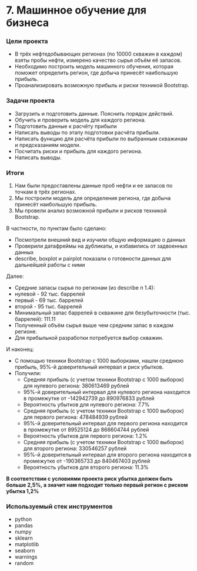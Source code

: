 # 7. Машинное обучение для бизнеса

### Цели проекта

- В трёх нефтедобывающих регионах (по 10000 скважин в каждом) взяты пробы нефти, измерено качество сырья объём её запасов.
- Необходимо построить модель машинного обучения, которая поможет определить регион, где добыча принесёт наибольшую прибыль.
- Проанализировать возможную прибыль и риски техникой Bootstrap.

### Задачи проекта

- Загрузить и подготовить данные. Пояснить порядок действий.
- Обучить и проверить модель для каждого региона.
- Подготовить данные к расчёту прибыли
- Написать выводы по этапу подготовки расчёта прибыли.
- Написать функцию для расчёта прибыли по выбранным скважинам и предсказаниям модели.
- Посчитать риски и прибыль для каждого региона.
- Написать выводы.

### Итоги

1. Нам были предоставлены данные проб нефти и ее запасов по точкам в трёх регионах.
2. Мы построили модель для определения региона, где добыча принесёт наибольшую прибыль.
3. Мы провели анализ возможной прибыли и рисков техникой Bootstrap.

В частности, по пунктам было сделано:
* Посмотрели внешний вид и изучили общую информацию о данных
* Проверили датафреймы на дубликаты, и избавились от задвоенных данных
* describe, boxplot и pairplot показали о готовности данных для дальнейшей работы с ними

Далее:
* Средние запасы сырья по регионам (из describe п 1.4):
 * нулевой - 92 тыс. баррелей
 * первый - 69 тыс. баррелей
 * второй - 95 тыс. баррелей
* Минимальный запас баррелей в скважине для безубыточности (тыс. баррелей): 111.11
* Полученный объём сырья выше чем средним запас в каждом регионе.
* Для прибыльной разработки потребуется выбор скважин.

И наконец:
* С помощью техники Bootstrap с 1000 выборками, нашли среднюю прибыль, 95%-й доверительный интервал и риск убытков.
* Получили:
  * Средняя прибыль (с учетом техники Bootstrap с 1000 выборок) для нулевого региона: 380613469 рублей
  * 95%-й доверительный интервал для нулевого региона находится в промежутке от -142942739 до 890976833 рублей
  * Вероятность убытков для нулевого региона: 7.7%
  * Средняя прибыль (с учетом техники Bootstrap с 1000 выборок) для первого региона: 478484939 рублей
  * 95%-й доверительный интервал для первого региона находится в промежутке от 89525124 до 866604744 рублей
  * Вероятность убытков для первого региона: 1.2%
  * Средняя прибыль (с учетом техники Bootstrap с 1000 выборок) для второго региона: 330546257 рублей
  * 95%-й доверительный интервал для второго региона находится в промежутке от -190365733 до 840467403 рублей
  * Вероятность убытков для второго региона: 11.3%
  
**В соответствии с условиями проекта риск убытка должен быть больше 2,5%, а значит нам подходит только первый регион с риском убытка 1,2%**


### Используемый стек инструментов

- python
- pandas
- numpy
- sklearn
- matplotlib
- seaborn
- warnings
- random